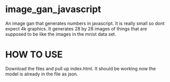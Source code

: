 # image_gan_javascript
An image gan that generates numbers in javascript. It is really small so dont expect 4k graphics. It generates 28 by 28 images of things that are supposed to be like 
the images in the mnist data set. 

# HOW TO USE
Download the files and pull up index.html. It should be working now the model is already in the file as json.
